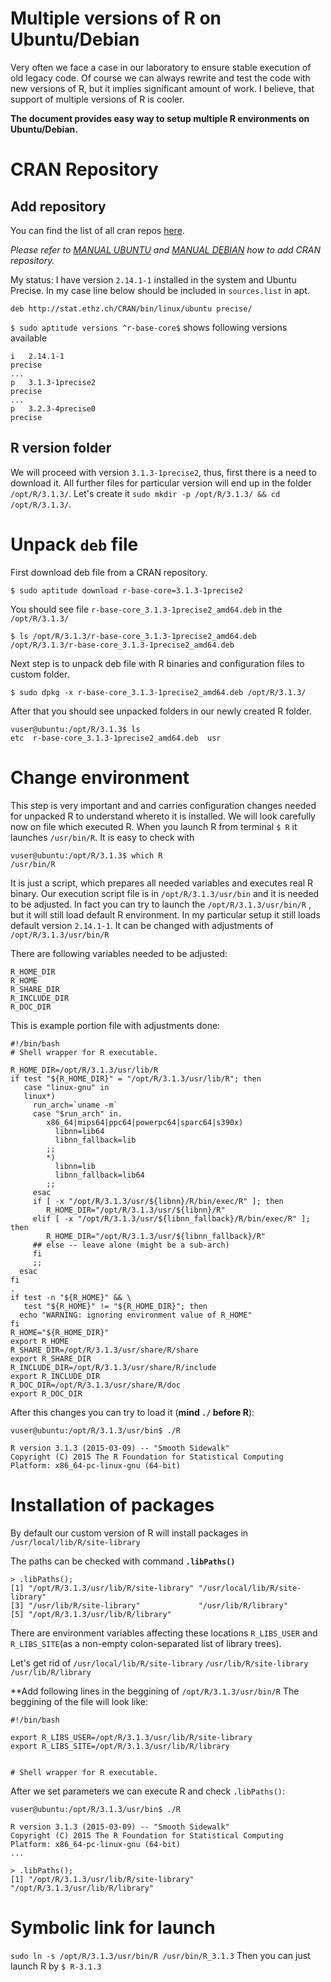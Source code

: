 Multiple versions of R on Ubuntu/Debian
==================

Very often we face a case in our laboratory to ensure stable execution of old legacy code. Of course we can always rewrite and test the code with new versions of R, but it implies significant amount of work. I believe, that support of multiple versions of R is cooler.

**The document provides easy way to setup multiple R environments on Ubuntu/Debian.**

# CRAN Repository

## Add repository

You can find the list of all cran repos [here](https://cran.r-project.org/mirmon_report.html).



*Please refer to [MANUAL UBUNTU](https://cran.r-project.org/bin/linux/ubuntu/README) and [MANUAL DEBIAN](https://cran.r-project.org/bin/linux/debian/) how to add CRAN repository.*


My status: I have version `2.14.1-1` installed in the system and Ubuntu Precise. In my case line below should be included in `sources.list` in apt. 
```
deb http://stat.ethz.ch/CRAN/bin/linux/ubuntu precise/
```
`$ sudo aptitude versions ^r-base-core$` shows following versions available 

```
i   2.14.1-1                                                      precise
...
p   3.1.3-1precise2                                               precise
...
p   3.2.3-4precise0                                               precise
```

## R version folder

We will proceed with version `3.1.3-1precise2`, thus, first there is a need to download it.
All further files for particular version will end up in the folder `/opt/R/3.1.3/`. Let's create it `sudo mkdir -p /opt/R/3.1.3/ && cd /opt/R/3.1.3/`.


# Unpack `deb` file

First download deb file from a CRAN repository.
```
$ sudo aptitude download r-base-core=3.1.3-1precise2
```
You should see file `r-base-core_3.1.3-1precise2_amd64.deb` in the `/opt/R/3.1.3/`
```
$ ls /opt/R/3.1.3/r-base-core_3.1.3-1precise2_amd64.deb 
/opt/R/3.1.3/r-base-core_3.1.3-1precise2_amd64.deb
```

Next step is to unpack deb file with R binaries and configuration files to custom folder.

```
$ sudo dpkg -x r-base-core_3.1.3-1precise2_amd64.deb /opt/R/3.1.3/
```
After that you should see unpacked folders in our newly created R folder.

```
vuser@ubuntu:/opt/R/3.1.3$ ls
etc  r-base-core_3.1.3-1precise2_amd64.deb  usr
```

# Change environment

This step is very important and and carries configuration changes needed for unpacked R to understand  whereto it is installed. We will look carefully now on file which executed R. When you launch R from terminal `$ R` it launches `/usr/bin/R`. It is easy to check with
```
vuser@ubuntu:/opt/R/3.1.3$ which R
/usr/bin/R
```
It is just a script, which prepares all needed variables and executes real R binary.
Our execution script file is in `/opt/R/3.1.3/usr/bin` and it is needed to be adjusted. In fact you can try to launch the `/opt/R/3.1.3/usr/bin/R` , but it will still load default R environment. In my particular setup it still loads default version `2.14.1-1`. It can be changed with adjustments of `/opt/R/3.1.3/usr/bin/R`

There are following variables needed to be adjusted:

```
R_HOME_DIR
R_HOME
R_SHARE_DIR
R_INCLUDE_DIR
R_DOC_DIR
```

This is example portion file with adjustments done:
```
#!/bin/bash
# Shell wrapper for R executable.

R_HOME_DIR=/opt/R/3.1.3/usr/lib/R
if test "${R_HOME_DIR}" = "/opt/R/3.1.3/usr/lib/R"; then
   case "linux-gnu" in
   linux*)
     run_arch=`uname -m`
     case "$run_arch" in.
        x86_64|mips64|ppc64|powerpc64|sparc64|s390x)
          libnn=lib64
          libnn_fallback=lib
        ;;
        *)
          libnn=lib
          libnn_fallback=lib64
        ;;
     esac
     if [ -x "/opt/R/3.1.3/usr/${libnn}/R/bin/exec/R" ]; then
        R_HOME_DIR="/opt/R/3.1.3/usr/${libnn}/R"
     elif [ -x "/opt/R/3.1.3/usr/${libnn_fallback}/R/bin/exec/R" ]; then
        R_HOME_DIR="/opt/R/3.1.3/usr/${libnn_fallback}/R"
     ## else -- leave alone (might be a sub-arch)
     fi
     ;;
  esac
fi
.
if test -n "${R_HOME}" && \
   test "${R_HOME}" != "${R_HOME_DIR}"; then
  echo "WARNING: ignoring environment value of R_HOME"
fi
R_HOME="${R_HOME_DIR}"
export R_HOME
R_SHARE_DIR=/opt/R/3.1.3/usr/share/R/share
export R_SHARE_DIR
R_INCLUDE_DIR=/opt/R/3.1.3/usr/share/R/include
export R_INCLUDE_DIR
R_DOC_DIR=/opt/R/3.1.3/usr/share/R/doc
export R_DOC_DIR
```

After this changes you can try to load it (**mind `./` before R**):
```
vuser@ubuntu:/opt/R/3.1.3/usr/bin$ ./R

R version 3.1.3 (2015-03-09) -- "Smooth Sidewalk"
Copyright (C) 2015 The R Foundation for Statistical Computing
Platform: x86_64-pc-linux-gnu (64-bit)
```

# Installation of packages
By default our custom version of R will install packages in `/usr/local/lib/R/site-library`

The paths can be checked with command **`.libPaths()`**
```
> .libPaths();
[1] "/opt/R/3.1.3/usr/lib/R/site-library" "/usr/local/lib/R/site-library"      
[3] "/usr/lib/R/site-library"             "/usr/lib/R/library"                 
[5] "/opt/R/3.1.3/usr/lib/R/library"     
```

There are environment variables affecting these locations `R_LIBS_USER` and `R_LIBS_SITE`(as a non-empty colon-separated list of library trees).


Let's get rid of `/usr/local/lib/R/site-library` `/usr/lib/R/site-library` `/usr/lib/R/library`

**Add following lines in the beggining of `/opt/R/3.1.3/usr/bin/R`
The beggining of the file will look like:
```
#!/bin/bash

export R_LIBS_USER=/opt/R/3.1.3/usr/lib/R/site-library
export R_LIBS_SITE=/opt/R/3.1.3/usr/lib/R/library


# Shell wrapper for R executable.
```

After we set parameters we can execute R and check `.libPaths()`:
```
vuser@ubuntu:/opt/R/3.1.3/usr/bin$ ./R

R version 3.1.3 (2015-03-09) -- "Smooth Sidewalk"
Copyright (C) 2015 The R Foundation for Statistical Computing
Platform: x86_64-pc-linux-gnu (64-bit)
...

> .libPaths();
[1] "/opt/R/3.1.3/usr/lib/R/site-library" "/opt/R/3.1.3/usr/lib/R/library"     
```

# Symbolic link for launch

`sudo ln -s /opt/R/3.1.3/usr/bin/R /usr/bin/R_3.1.3`
Then you can just launch R by `$ R-3.1.3`

